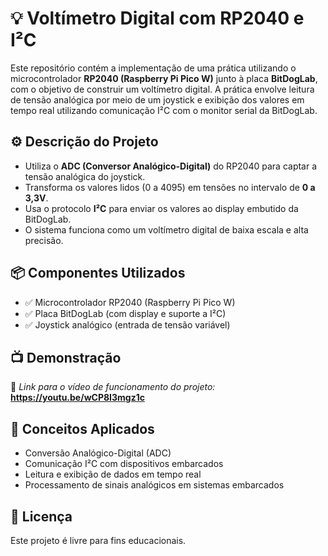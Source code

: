 # 💡 Voltímetro Digital com RP2040 e I²C

Este repositório contém a implementação de uma prática utilizando o microcontrolador **RP2040 (Raspberry Pi Pico W)** junto à placa **BitDogLab**, com o objetivo de construir um voltímetro digital. A prática envolve leitura de tensão analógica por meio de um joystick e exibição dos valores em tempo real utilizando comunicação I²C com o monitor serial da BitDogLab.

## ⚙️ Descrição do Projeto

- Utiliza o **ADC (Conversor Analógico-Digital)** do RP2040 para captar a tensão analógica do joystick.
- Transforma os valores lidos (0 a 4095) em tensões no intervalo de **0 a 3,3V**.
- Usa o protocolo **I²C** para enviar os valores ao display embutido da BitDogLab.
- O sistema funciona como um voltímetro digital de baixa escala e alta precisão.

## 📦 Componentes Utilizados

- ✅ Microcontrolador RP2040 (Raspberry Pi Pico W)
- ✅ Placa BitDogLab (com display e suporte a I²C)
- ✅ Joystick analógico (entrada de tensão variável)

## 📺 Demonstração

🔗 *Link para o vídeo de funcionamento do projeto:*  
**https://youtu.be/wCP8I3mgz1c**

## 🧠 Conceitos Aplicados

- Conversão Analógico-Digital (ADC)
- Comunicação I²C com dispositivos embarcados
- Leitura e exibição de dados em tempo real
- Processamento de sinais analógicos em sistemas embarcados

## 📄 Licença

Este projeto é livre para fins educacionais.
